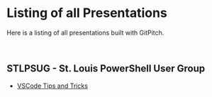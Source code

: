 # Listing of all Presentations

Here is a listing of all presentations built with GitPitch.

&nbsp;

## STLPSUG - St. Louis PowerShell User Group

- [VSCode Tips and Tricks](https://gitpitch.com/kenmaglio/git-pitch/stlpsug_vscode-tips-and-tricks)

